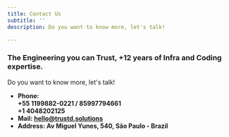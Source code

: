 ```yaml
---
title: Contact Us
subtitle: ''
description: Do you want to know more, let's talk!

---
```

### The Engineering you can Trust, +12 years of Infra and Coding expertise. 

Do you want to know more, let's talk!

* **Phone:  
  \+55 1199882-0221 / 85997794661   
  \+1 4048202125**
* **Mail: hello@trustd.solutions**
* **Address: Av Miguel Yunes, 540, São Paulo - Brazil**